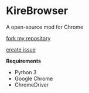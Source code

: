 # KireBrowser
A open-source mod for Chrome

[fork my repository](https://github.com/user/repository/fork)

[create issue](https://github.com/user/repository/issues/new)

**Requirements**
- Python 3
- Google Chrome
- ChromeDriver

